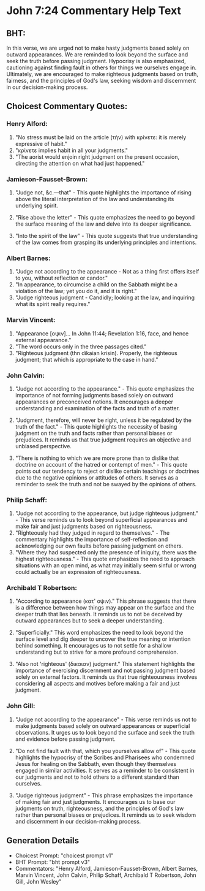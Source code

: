 # John 7:24 Commentary Help Text

## BHT:
In this verse, we are urged not to make hasty judgments based solely on outward appearances. We are reminded to look beyond the surface and seek the truth before passing judgment. Hypocrisy is also emphasized, cautioning against finding fault in others for things we ourselves engage in. Ultimately, we are encouraged to make righteous judgments based on truth, fairness, and the principles of God's law, seeking wisdom and discernment in our decision-making process.

## Choicest Commentary Quotes:
### Henry Alford:
1. "No stress must be laid on the article (τήν) with κρίνετε: it is merely expressive of habit." 
2. "κρίνετε implies habit in all your judgments." 
3. "The aorist would enjoin right judgment on the present occasion, directing the attention on what had just happened."

### Jamieson-Fausset-Brown:
1. "Judge not, &c.—that" - This quote highlights the importance of rising above the literal interpretation of the law and understanding its underlying spirit.

2. "Rise above the letter" - This quote emphasizes the need to go beyond the surface meaning of the law and delve into its deeper significance.

3. "Into the spirit of the law" - This quote suggests that true understanding of the law comes from grasping its underlying principles and intentions.

### Albert Barnes:
1. "Judge not according to the appearance - Not as a thing first offers itself to you, without reflection or candor."
2. "In appearance, to circumcise a child on the Sabbath might be a violation of the law; yet you do it, and it is right."
3. "Judge righteous judgment - Candidly; looking at the law, and inquiring what its spirit really requires."

### Marvin Vincent:
1. "Appearance [οψιν]... In John 11:44; Revelation 1:16, face, and hence external appearance."
2. "The word occurs only in the three passages cited."
3. "Righteous judgment (thn dikaian krisin). Properly, the righteous judgment; that which is appropriate to the case in hand."

### John Calvin:
1. "Judge not according to the appearance." - This quote emphasizes the importance of not forming judgments based solely on outward appearances or preconceived notions. It encourages a deeper understanding and examination of the facts and truth of a matter.

2. "Judgment, therefore, will never be right, unless it be regulated by the truth of the fact." - This quote highlights the necessity of basing judgment on the truth and facts rather than personal biases or prejudices. It reminds us that true judgment requires an objective and unbiased perspective.

3. "There is nothing to which we are more prone than to dislike that doctrine on account of the hatred or contempt of men." - This quote points out our tendency to reject or dislike certain teachings or doctrines due to the negative opinions or attitudes of others. It serves as a reminder to seek the truth and not be swayed by the opinions of others.

### Philip Schaff:
1. "Judge not according to the appearance, but judge righteous judgment." - This verse reminds us to look beyond superficial appearances and make fair and just judgments based on righteousness.
2. "Righteously had they judged in regard to themselves." - The commentary highlights the importance of self-reflection and acknowledging our own faults before passing judgment on others.
3. "Where they had suspected only the presence of iniquity, there was the highest righteousness." - This quote emphasizes the need to approach situations with an open mind, as what may initially seem sinful or wrong could actually be an expression of righteousness.

### Archibald T Robertson:
1. "According to appearance (κατ' οψιν)." This phrase suggests that there is a difference between how things may appear on the surface and the deeper truth that lies beneath. It reminds us to not be deceived by outward appearances but to seek a deeper understanding.

2. "Superficially." This word emphasizes the need to look beyond the surface level and dig deeper to uncover the true meaning or intention behind something. It encourages us to not settle for a shallow understanding but to strive for a more profound comprehension.

3. "Also not 'righteous' (δικαιαν) judgment." This statement highlights the importance of exercising discernment and not passing judgment based solely on external factors. It reminds us that true righteousness involves considering all aspects and motives before making a fair and just judgment.

### John Gill:
1. "Judge not according to the appearance" - This verse reminds us not to make judgments based solely on outward appearances or superficial observations. It urges us to look beyond the surface and seek the truth and evidence before passing judgment.

2. "Do not find fault with that, which you yourselves allow of" - This quote highlights the hypocrisy of the Scribes and Pharisees who condemned Jesus for healing on the Sabbath, even though they themselves engaged in similar activities. It serves as a reminder to be consistent in our judgments and not to hold others to a different standard than ourselves.

3. "Judge righteous judgment" - This phrase emphasizes the importance of making fair and just judgments. It encourages us to base our judgments on truth, righteousness, and the principles of God's law rather than personal biases or prejudices. It reminds us to seek wisdom and discernment in our decision-making process.


## Generation Details
- Choicest Prompt: "choicest prompt v1"
- BHT Prompt: "bht prompt v3"
- Commentators: "Henry Alford, Jamieson-Fausset-Brown, Albert Barnes, Marvin Vincent, John Calvin, Philip Schaff, Archibald T Robertson, John Gill, John Wesley"

